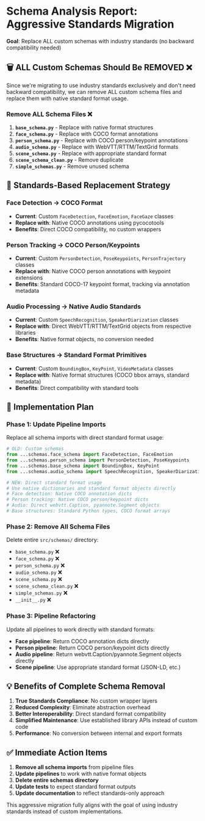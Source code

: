 # Schema Analysis Report: Aggressive Standards Migration

**Goal**: Replace ALL custom schemas with industry standards (no backward compatibility needed)

## 🗑️ **ALL Custom Schemas Should Be REMOVED** ❌

Since we're migrating to use industry standards exclusively and don't need backward compatibility, we can remove ALL custom schema files and replace them with native standard format usage.

### **Remove ALL Schema Files** ❌
1. **`base_schema.py`** - Replace with native format structures
2. **`face_schema.py`** - Replace with COCO format annotations 
3. **`person_schema.py`** - Replace with COCO person/keypoint annotations
4. **`audio_schema.py`** - Replace with WebVTT/RTTM/TextGrid formats
5. **`scene_schema.py`** - Replace with appropriate standard format
6. **`scene_schema_clean.py`** - Remove duplicate
7. **`simple_schemas.py`** - Remove unused schema

## 🎯 **Standards-Based Replacement Strategy**

### Face Detection → **COCO Format**
- **Current**: Custom `FaceDetection`, `FaceEmotion`, `FaceGaze` classes
- **Replace with**: Native COCO annotations using pycocotools
- **Benefits**: Direct COCO compatibility, no custom wrappers

### Person Tracking → **COCO Person/Keypoints**  
- **Current**: Custom `PersonDetection`, `PoseKeypoints`, `PersonTrajectory` classes
- **Replace with**: Native COCO person annotations with keypoint extensions
- **Benefits**: Standard COCO-17 keypoint format, tracking via annotation metadata

### Audio Processing → **Native Audio Standards**
- **Current**: Custom `SpeechRecognition`, `SpeakerDiarization` classes  
- **Replace with**: Direct WebVTT/RTTM/TextGrid objects from respective libraries
- **Benefits**: Native format objects, no conversion needed

### Base Structures → **Standard Format Primitives**
- **Current**: Custom `BoundingBox`, `KeyPoint`, `VideoMetadata` classes
- **Replace with**: Native format structures (COCO bbox arrays, standard metadata)
- **Benefits**: Direct compatibility with standard tools

## 🚀 **Implementation Plan**

### Phase 1: Update Pipeline Imports
Replace all schema imports with direct standard format usage:

```python
# OLD: Custom schemas
from ...schemas.face_schema import FaceDetection, FaceEmotion
from ...schemas.person_schema import PersonDetection, PoseKeypoints  
from ...schemas.base_schema import BoundingBox, KeyPoint
from ...schemas.audio_schema import SpeechRecognition, SpeakerDiarization

# NEW: Direct standard format usage
# Use native dictionaries and standard format objects directly
# Face detection: Native COCO annotation dicts
# Person tracking: Native COCO person/keypoint dicts
# Audio: Direct webvtt.Caption, pyannote.Segment objects
# Base structures: Standard Python types, COCO format arrays
```

### Phase 2: Remove All Schema Files
Delete entire `src/schemas/` directory:
- `base_schema.py` ❌
- `face_schema.py` ❌  
- `person_schema.py` ❌
- `audio_schema.py` ❌
- `scene_schema.py` ❌
- `scene_schema_clean.py` ❌
- `simple_schemas.py` ❌
- `__init__.py` ❌

### Phase 3: Pipeline Refactoring
Update all pipelines to work directly with standard formats:
- **Face pipeline**: Return COCO annotation dicts directly
- **Person pipeline**: Return COCO person/keypoint dicts directly  
- **Audio pipeline**: Return webvtt.Caption/pyannote.Segment objects directly
- **Scene pipeline**: Use appropriate standard format (JSON-LD, etc.)

## 💡 **Benefits of Complete Schema Removal**

1. **True Standards Compliance**: No custom wrapper layers
2. **Reduced Complexity**: Eliminate abstraction overhead
3. **Better Interoperability**: Direct standard format compatibility
4. **Simplified Maintenance**: Use established library APIs instead of custom code
5. **Performance**: No conversion between internal and export formats

## ✅ **Immediate Action Items**

1. **Remove all schema imports** from pipeline files
2. **Update pipelines** to work with native format objects
3. **Delete entire schemas directory** 
4. **Update tests** to expect standard format outputs
5. **Update documentation** to reflect standards-only approach

This aggressive migration fully aligns with the goal of using industry standards instead of custom implementations.
